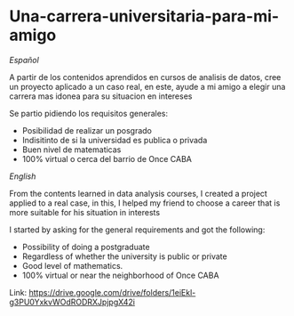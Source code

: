 # Una-carrera-universitaria-para-mi-amigo

  _Español_

   A partir de los contenidos aprendidos en cursos de analisis de datos, cree un proyecto aplicado a un caso real,
  en este, ayude a mi amigo a elegir una carrera mas idonea para su situacion en intereses
  
  Se partio pidiendo los requisitos generales:
  - Posibilidad de realizar un posgrado
  - Indisitinto de si la universidad es publica o privada
  - Buen nivel de matematicas
  - 100% virtual o cerca del barrio de Once CABA

  _English_
  
  From the contents learned in data analysis courses, I created a project applied to a real case,
  in this, I helped my friend to choose a career that is more suitable for his situation in interests
  
  I started by asking for the general requirements and got the following:
  - Possibility of doing a postgraduate
  - Regardless of whether the university is public or private
  - Good level of mathematics.
  - 100% virtual or near the neighborhood of Once CABA


  Link: https://drive.google.com/drive/folders/1eiEkl-g3PU0YxkvWOdRODRXJpjpgX42i
